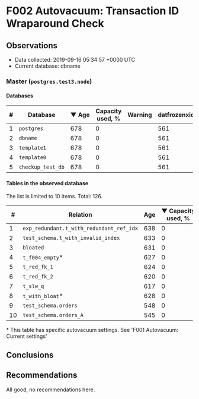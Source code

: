 # F002 Autovacuum: Transaction ID Wraparound Check #

## Observations ##
- Data collected: 2019-09-16 05:34:57 +0000 UTC
- Current database: dbname




### Master (`postgres.test3.node`) ###


#### Databases ####


| \# | Database | &#9660;&nbsp;Age | Capacity used, % | Warning | datfrozenxid |
|--|--------|-----|------------------|---------|--------------|
| 1 |`postgres`|678 |0 |  |561 |
| 2 |`dbname`|678 |0 |  |561 |
| 3 |`template1`|678 |0 |  |561 |
| 4 |`template0`|678 |0 |  |561 |
| 5 |`checkup_test_db`|678 |0 |  |561 |


#### Tables in the observed database ####
The list is limited to 10 items. Total: 126.

| \# | Relation | Age | &#9660;&nbsp;Capacity used, % | Warning |rel_relfrozenxid | toast_relfrozenxid |
|---|-------|-----|------------------|---------|-----------------|--------------------|
| 1 |`exp_redundant.t_with_redundant_ref_idx` |638 |0 |  |601 |0 |
| 2 |`test_schema.t_with_invalid_index` |633 |0 |  |606 |0 |
| 3 |`bloated` |631 |0 |  |608 |0 |
| 4 |`t_f004_empty`\* |627 |0 |  |612 |0 |
| 5 |`t_red_fk_1` |624 |0 |  |615 |0 |
| 6 |`t_red_fk_2` |620 |0 |  |619 |0 |
| 7 |`t_slw_q` |617 |0 |  |622 |0 |
| 8 |`t_with_bloat`\* |628 |0 |  |611 |0 |
| 9 |`test_schema.orders` |548 |0 |  |691 |0 |
| 10 |`test_schema.orders_A` |545 |0 |  |694 |0 |


\* This table has specific autovacuum settings. See 'F001 Autovacuum: Current settings'


## Conclusions ##
 


## Recommendations ##
  All good, no recommendations here.
 

